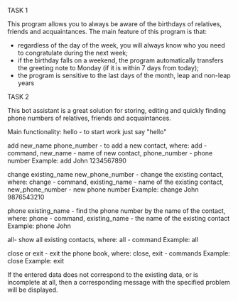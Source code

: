 TASK 1

This program allows you to always be aware of the birthdays of relatives, friends and acquaintances.
The main feature of this program is that:

- regardless of the day of the week, you will always know who you need to congratulate during the next week;
- if the birthday falls on a weekend, the program automatically transfers the greeting note to Monday (if it is within 7 days from today);
- the program is sensitive to the last days of the month, leap and non-leap years

TASK 2

This bot assistant is a great solution for storing, editing and quickly finding phone numbers of relatives, friends and acquaintances.

Main functionality:
hello - to start work just say "hello"

add new_name phone_number - to add a new contact, where: add - command, new_name - name of new contact, phone_number - phone number
Example: add John 1234567890

change existing_name new_phone_number - change the existing contact, where: change - command, existing_name - name of the existing contact, new_phone_number - new phone number
Example: change John 9876543210

phone existing_name - find the phone number by the name of the contact, where: phone - command, existing_name - the name of the existing contact
Example: phone John

all- show all existing contacts, where: all - command
Example: all

close or exit - exit the phone book, where: close, exit - commands
Example: close
Example: exit

If the entered data does not correspond to the existing data, or is incomplete at all, then a corresponding message with the specified problem will be displayed.
